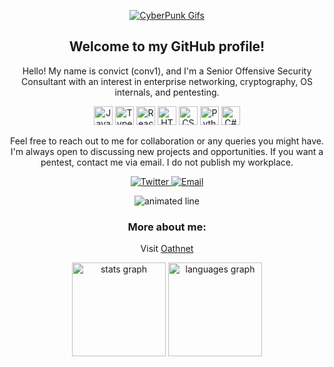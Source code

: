 <p align="center">
  <a href="/gif/cyberpunk-gifs-fUKR4j" title="CyberPunk Gifs">
    <img src="https://i.makeagif.com/media/6-23-2015/fUKR4j.gif" alt="CyberPunk Gifs">
  </a>
</p>



<h2 align="center">Welcome to my GitHub profile!</h2>
<p align="center">
  Hello! My name is convict (conv1), and I'm a Senior Offensive Security Consultant with an interest in enterprise networking, cryptography, OS internals, and pentesting.
</p>

<p align="center">
  <img src="https://cdn.jsdelivr.net/gh/devicons/devicon/icons/javascript/javascript-original.svg" height="30" alt="JavaScript logo" />
  <img src="https://cdn.jsdelivr.net/gh/devicons/devicon/icons/typescript/typescript-original.svg" height="30" alt="TypeScript logo" />
  <img src="https://cdn.jsdelivr.net/gh/devicons/devicon/icons/react/react-original.svg" height="30" alt="React logo" />
  <img src="https://cdn.jsdelivr.net/gh/devicons/devicon/icons/html5/html5-original.svg" height="30" alt="HTML5 logo" />
  <img src="https://cdn.jsdelivr.net/gh/devicons/devicon/icons/css3/css3-original.svg" height="30" alt="CSS3 logo" />
  <img src="https://cdn.jsdelivr.net/gh/devicons/devicon/icons/python/python-original.svg" height="30" alt="Python logo" />
  <img src="https://cdn.jsdelivr.net/gh/devicons/devicon/icons/csharp/csharp-original.svg" height="30" alt="C# logo" />
</p>

<p align="center">
  Feel free to reach out to me for collaboration or any queries you might have. I'm always open to discussing new projects and opportunities. If you want a pentest, contact me via email. I do not publish my workplace.
</p>

<p align="center">
  <a href="https://twitter.com/operatoreu" target="_blank">
    <img src="https://img.shields.io/badge/Twitter-F0F0F0.svg?style=for-the-badge&logo=Twitter&logoColor=Black" alt="Twitter">
  </a>
  <a href="mailto:operatoreu@exploit.im">
    <img src="https://img.shields.io/badge/Email-F0F0F0.svg?style=for-the-badge&logo=Gmail&logoColor=Black" alt="Email">
  </a>
</p>

<p align="center">
  <img src="https://www.animatedimages.org/data/media/562/animated-line-image-0242.gif" alt="animated line" />
</p>

<h3 align="center">More about me:</h3>
<p align="center">
  Visit <a href="https://oathnet.ru/">Oathnet</a>
</p>

<p align="center">
  <img src="https://github-readme-stats.vercel.app/api?username=operatoreu&hide_title=false&hide_rank=false&show_icons=true&include_all_commits=true&count_private=true&disable_animations=false&theme=white&locale=en&hide_border=false" height="150" alt="stats graph" />
  <img src="https://github-readme-stats.vercel.app/api/top-langs?username=operatoreu&locale=en&hide_title=false&layout=compact&card_width=320&langs_count=5&theme=white&hide_border=false" height="150" alt="languages graph" />
</p>

